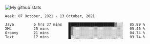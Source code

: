 ![My github stats](https://github-readme-stats.vercel.app/api?username=romvoid95&theme=gruvbox&include_all_commits=true&show_icons=true")

<!--START_SECTION:waka-->
```text
Week: 07 October, 2021 - 13 October, 2021

Java         6 hrs 37 mins   █████████████████████▒░░░   85.89 % 
XML          25 mins         █▒░░░░░░░░░░░░░░░░░░░░░░░   05.46 % 
Groovy       21 mins         █▒░░░░░░░░░░░░░░░░░░░░░░░   04.74 % 
Text         17 mins         █░░░░░░░░░░░░░░░░░░░░░░░░   03.74 % 
```
<!--END_SECTION:waka-->
